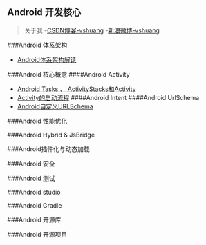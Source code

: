 ## Android 开发核心

>关于我
 -[CSDN博客-vshuang](http://blog.csdn.net/vshuang)
 -[新浪微博-vshuang](https://weibo.com/vshuang)

 ###Android 体系架构
 - [Android体系架构解读](https://blog.csdn.net/vshuang/article/details/53958633)

 ###Android 核心概念
 ####Android Activity
 - [Android Tasks 、 ActivityStacks和Activity ](https://blog.csdn.net/vshuang/article/details/66472338)
 - [Activity的启动流程](https://blog.csdn.net/vshuang/article/details/81208060)
 ####Android Intent
 ####Android UrlSchema
 - [Android自定义URLSchema](https://blog.csdn.net/vshuang/article/details/76099118)

 ###Android 性能优化

 ###Android Hybrid & JsBridge

 ###Android插件化与动态加载

 ###Android 安全

 ###Android 测试

 ###Android studio

 ###Android Gradle

 ###Android 开源库

 ###Android 开源项目

 

